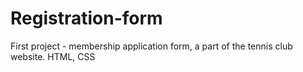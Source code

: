 # Registration-form
First project - membership application form, a part of the tennis club website.
HTML, CSS
